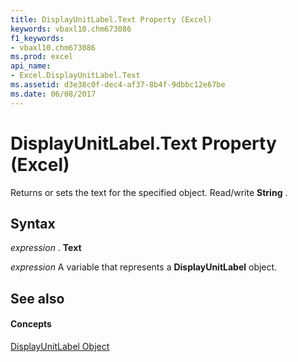 ```yaml
---
title: DisplayUnitLabel.Text Property (Excel)
keywords: vbaxl10.chm673086
f1_keywords:
- vbaxl10.chm673086
ms.prod: excel
api_name:
- Excel.DisplayUnitLabel.Text
ms.assetid: d3e38c0f-dec4-af37-8b4f-9dbbc12e67be
ms.date: 06/08/2017
---
```



# DisplayUnitLabel.Text Property (Excel)

Returns or sets the text for the specified object. Read/write **String** .


## Syntax

 _expression_ . **Text**

 _expression_ A variable that represents a **DisplayUnitLabel** object.


## See also


#### Concepts


[DisplayUnitLabel Object](displayunitlabel-object-excel.md)

